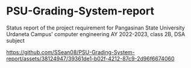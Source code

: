 # PSU-Grading-System-report
Status report of the project requirement for Pangasinan State University Urdaneta Campus' computer engineering AY 2022-2023, class 2B, DSA subject



https://github.com/SSean08/PSU-Grading-System-report/assets/38124947/39361de1-b02f-4212-87c9-2d96f6674060

